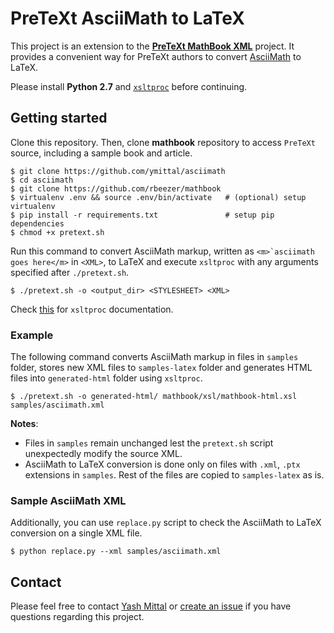 # PreTeXt AsciiMath to LaTeX

This project is an extension to the [**PreTeXt MathBook XML**](https://github.com/rbeezer/mathbook) project. It provides a convenient way for PreTeXt authors to convert [AsciiMath](asciimath.org) to LaTeX.

Please install **Python 2.7** and [`xsltproc`](https://mathbook.pugetsound.edu/doc/author-guide/html/quickstart-setup.html) before continuing.

## Getting started

Clone this repository. Then, clone **mathbook** repository to access `PreTeXt` source, including a sample book and article.
```shell
$ git clone https://github.com/ymittal/asciimath
$ cd asciimath
$ git clone https://github.com/rbeezer/mathbook
$ virtualenv .env && source .env/bin/activate   # (optional) setup virtualenv
$ pip install -r requirements.txt               # setup pip dependencies
$ chmod +x pretext.sh
```

Run this command to convert AsciiMath markup, written as ``<m>`asciimath goes here</m>`` in `<XML>`, to LaTeX and execute `xsltproc` with any arguments specified after `./pretext.sh`.
```shell
$ ./pretext.sh -o <output_dir> <STYLESHEET> <XML>
```
Check [this](http://xmlsoft.org/XSLT/xsltproc.html) for `xsltproc` documentation.

### Example

The following command converts AsciiMath markup in files in `samples` folder, stores new XML files to `samples-latex` folder and generates HTML files into `generated-html` folder using `xsltproc`.
```shell
$ ./pretext.sh -o generated-html/ mathbook/xsl/mathbook-html.xsl samples/asciimath.xml
```

**Notes**:
- Files in `samples` remain unchanged lest the `pretext.sh` script unexpectedly modify the source XML.
- AsciiMath to LaTeX conversion is done only on files with `.xml`, `.ptx` extensions in `samples`. Rest of the files are copied to `samples-latex` as is.

### Sample AsciiMath XML

Additionally, you can use `replace.py` script to check the AsciiMath to LaTeX conversion on a single XML file.
```shell
$ python replace.py --xml samples/asciimath.xml
```

## Contact

Please feel free to contact [Yash Mittal](mailto:yashmittal2009@gmail.com) or [create an issue](https://github.com/ymittal/asciimath/issues/new) if you have questions regarding this project.
